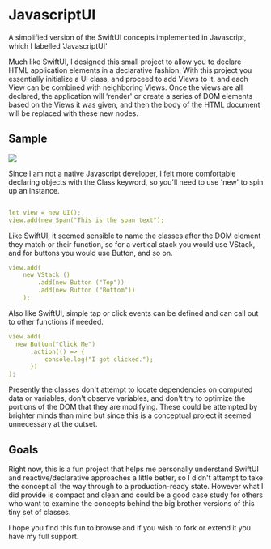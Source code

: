 # JavascriptUI
A simplified version of the SwiftUI concepts implemented in Javascript, which I labelled 'JavascriptUI'

Much like SwiftUI, I designed this small project to allow you to declare HTML application elements in a declarative fashion.  With this project you essentially initialize a UI class, and proceed to add Views to it, and each View can be combined with neighboring Views.  Once the views are all declared, the application will 'render' or create a series of DOM elements based on the Views it was given, and then the body of the HTML document will be replaced with these new nodes.

## Sample
<img src="http://www.tekcx.com/images/JS-UI-Sample.png">

Since I am not a native Javascript developer, I felt more comfortable declaring objects with the Class keyword, so you'll need to use 'new' to spin up an instance.

```yaml

let view = new UI();
view.add(new Span("This is the span text");

```

Like SwiftUI, it seemed sensible to name the classes after the DOM element they match or their function, so for a vertical stack you would use VStack, and for buttons you would use Button, and so on.

```yaml
view.add(
    new VStack ()
        .add(new Button ("Top"))
        .add(new Button ("Bottom"))
    );
```

Also like SwiftUI, simple tap or click events can be defined and can call out to other functions if needed.

```yaml
view.add(
  new Button("Click Me")
      .action(() => {
          console.log("I got clicked.");
      })
);
```

Presently the classes don't attempt to locate dependencies on computed data or variables, don't observe variables, and don't try to optimize the portions of the DOM that they are modifying.  These could be attempted by brighter minds than mine but since this is a conceptual project it seemed unnecessary at the outset.


## Goals
Right now, this is a fun project that helps me personally understand SwiftUI and reactive/declarative approaches a little better, so I didn't attempt to take the concept all the way through to a production-ready state.  However what I did provide is compact and clean and could be a good case study for others who want to examine the concepts behind the big brother versions of this tiny set of classes.

I hope you find this fun to browse and if you wish to fork or extend it you have my full support.
